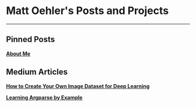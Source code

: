 # Matt Oehler's Posts and Projects
___

## Pinned Posts

[**About Me**]()

## Medium Articles

[**How to Create Your Own Image Dataset for Deep Learning**](https://towardsdatascience.com/how-to-create-your-own-image-dataset-for-deep-learning-b53f1c22c443)

[**Learning Argparse by Example**](https://medium.com/swlh/learning-argparse-by-example-299c3f35f2b5)
